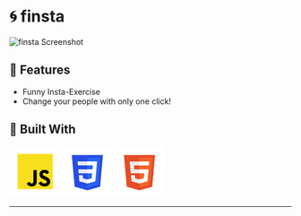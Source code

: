 # :cyclone: finsta

![finsta Screenshot](img/screenshot.avif)

## :sunflower: Features

- Funny Insta-Exercise
- Change your people with only one click!


## :toolbox: Built With

![Javascript](img/javascript.png)
![CSS](img/css.png)
![Html](img/html.png)

---

